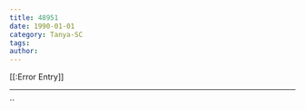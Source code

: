 ```yaml
---
title: 48951
date: 1990-01-01
category: Tanya-SC
tags: 
author: 
---
```


[[:Error Entry]]

---



``
